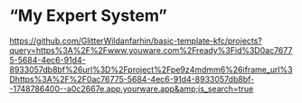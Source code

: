 # “My Expert System”
https://github.com/GlitterWildanfarhin/basic-template-kfc/projects?query=https%3A%2F%2Fwww.youware.com%2Fready%3Fid%3D0ac76775-5684-4ec6-91d4-8933057db8bf%26url%3D%2Fproject%2Fpe9z4mdmm6%26iframe_url%3Dhttps%3A%2F%2F0ac76775-5684-4ec6-91d4-8933057db8bf--1748786400--a0c2667e.app.yourware.app&amp;is_search=true
